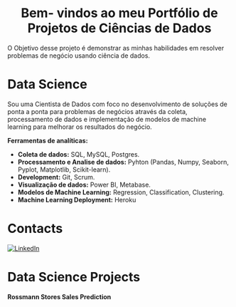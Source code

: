 
# <center>Bem- vindos ao meu Portfólio de Projetos de Ciências de Dados</center>

O Objetivo desse projeto é demonstrar as minhas habilidades em resolver problemas de negócio usando ciência de dados.


# Data Science

Sou uma Cientista de Dados com foco no desenvolvimento de soluções de ponta a ponta para problemas de negócios através da coleta, processamento de dados e implementação de modelos de machine learning para melhorar os resultados do negócio.

**Ferramentas de analíticas:**
- **Coleta de dados:** SQL, MySQL, Postgres.
- **Processamento e Analise de dados:** Pyhton (Pandas, Numpy, Seaborn, Pyplot, Matplotlib, Scikit-learn).
- **Development:** Git, Scrum.
- **Visualização de dados:** Power BI, Metabase.
- **Modelos de Machine Learning:** Regression, Classification, Clustering.
- **Machine Learning Deployment:** Heroku

# Contacts

[<img alt="LinkedIn" src="https://img.shields.io/badge/LinkedIn-0077B5?style=for-the-badge&logo=linkedin&logoColor=white"/>]( https://www.linkedin.com/in/marilenesousa/)

# Data Science Projects

**Rossmann Stores Sales Prediction**

  

